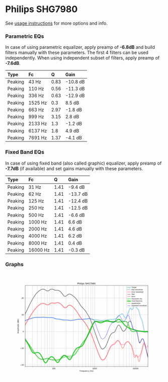 # Philips SHG7980
See [usage instructions](https://github.com/jaakkopasanen/AutoEq#usage) for more options and info.

### Parametric EQs
In case of using parametric equalizer, apply preamp of **-6.8dB** and build filters manually
with these parameters. The first 4 filters can be used independently.
When using independent subset of filters, apply preamp of **-7.6dB**.

| Type    | Fc      |    Q | Gain     |
|:--------|:--------|:-----|:---------|
| Peaking | 43 Hz   | 0.83 | -10.8 dB |
| Peaking | 110 Hz  | 0.56 | -11.3 dB |
| Peaking | 336 Hz  | 0.63 | -12.9 dB |
| Peaking | 1525 Hz | 0.3  | 8.5 dB   |
| Peaking | 663 Hz  | 2.97 | -1.8 dB  |
| Peaking | 999 Hz  | 3.15 | 2.8 dB   |
| Peaking | 2133 Hz | 1.3  | -1.2 dB  |
| Peaking | 6137 Hz | 1.8  | 4.9 dB   |
| Peaking | 7691 Hz | 1.37 | -4.1 dB  |

### Fixed Band EQs
In case of using fixed band (also called graphic) equalizer, apply preamp of **-7.7dB**
(if available) and set gains manually with these parameters.

| Type    | Fc       |    Q | Gain     |
|:--------|:---------|:-----|:---------|
| Peaking | 31 Hz    | 1.41 | -9.4 dB  |
| Peaking | 62 Hz    | 1.41 | -13.7 dB |
| Peaking | 125 Hz   | 1.41 | -12.4 dB |
| Peaking | 250 Hz   | 1.41 | -12.5 dB |
| Peaking | 500 Hz   | 1.41 | -6.6 dB  |
| Peaking | 1000 Hz  | 1.41 | 6.6 dB   |
| Peaking | 2000 Hz  | 1.41 | 4.6 dB   |
| Peaking | 4000 Hz  | 1.41 | 6.2 dB   |
| Peaking | 8000 Hz  | 1.41 | 0.4 dB   |
| Peaking | 16000 Hz | 1.41 | -0.3 dB  |

### Graphs
![](./Philips%20SHG7980.png)